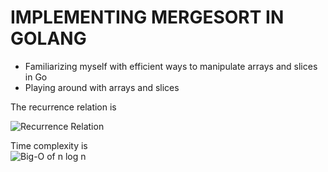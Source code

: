 # IMPLEMENTING MERGESORT IN GOLANG
* Familiarizing myself with efficient ways to manipulate arrays and slices in Go
* Playing around with arrays and slices

The recurrence relation is <br>

![Recurrence Relation](https://latex.codecogs.com/png.image?\dpi{156}&space;\color{green}T(n)=2T\left(\frac{n}{2}\right)+n)


Time complexity is <br>
![Big-O of n log n](https://latex.codecogs.com/png.image?\dpi{156}&space;\color{green}O(n\log_2{n}))
